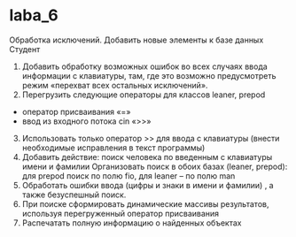 # laba_6
Обработка исключений. 
Добавить новые элементы к базе данных Студент
1.	Добавить обработку возможных ошибок во всех случаях ввода информации с клавиатуры, там, где это возможно предусмотреть режим «перехват всех остальных исключений».
2.	Перегрузить следующие операторы для классов leaner, prepod
-	оператор присваивания «=»
-	ввод из входного  потока cin «>>»
3.	Использовать только оператор >> для ввода с клавиатуры (внести необходимые исправления в текст программы)
4.	Добавить действие: поиск человека по введенным с клавиатуры имени и фамилии
Организовать поиск в обоих базах (leaner, prepod):
 для prepod поиск по полю fio, для leaner – по полю man
5.	Обработать ошибки ввода (цифры и знаки в имени и фамилии) , а также безуспешный поиск. 
6.	При поиске сформировать динамические массивы результатов, используя перегруженный оператор присваивания
7.	Распечатать полную информацию о найденных объектах

